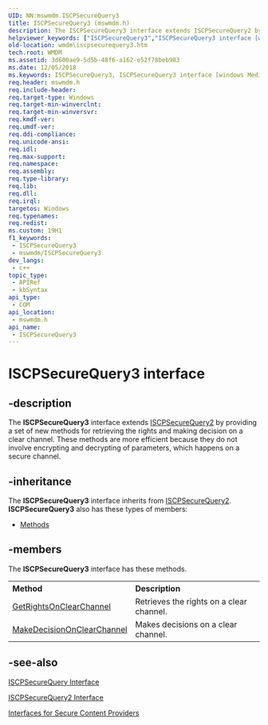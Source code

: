 ```yaml
---
UID: NN:mswmdm.ISCPSecureQuery3
title: ISCPSecureQuery3 (mswmdm.h)
description: The ISCPSecureQuery3 interface extends ISCPSecureQuery2 by providing a set of new methods for retrieving the rights and making decision on a clear channel.
helpviewer_keywords: ["ISCPSecureQuery3","ISCPSecureQuery3 interface [windows Media Device Manager]","ISCPSecureQuery3 interface [windows Media Device Manager]","described","ISCPSecureQuery3Interface","mswmdm/ISCPSecureQuery3","wmdm.iscpsecurequery3"]
old-location: wmdm\iscpsecurequery3.htm
tech.root: WMDM
ms.assetid: 3d600ae9-5d5b-48f6-a162-e52f78beb983
ms.date: 12/05/2018
ms.keywords: ISCPSecureQuery3, ISCPSecureQuery3 interface [windows Media Device Manager], ISCPSecureQuery3 interface [windows Media Device Manager],described, ISCPSecureQuery3Interface, mswmdm/ISCPSecureQuery3, wmdm.iscpsecurequery3
req.header: mswmdm.h
req.include-header: 
req.target-type: Windows
req.target-min-winverclnt: 
req.target-min-winversvr: 
req.kmdf-ver: 
req.umdf-ver: 
req.ddi-compliance: 
req.unicode-ansi: 
req.idl: 
req.max-support: 
req.namespace: 
req.assembly: 
req.type-library: 
req.lib: 
req.dll: 
req.irql: 
targetos: Windows
req.typenames: 
req.redist: 
ms.custom: 19H1
f1_keywords:
 - ISCPSecureQuery3
 - mswmdm/ISCPSecureQuery3
dev_langs:
 - c++
topic_type:
 - APIRef
 - kbSyntax
api_type:
 - COM
api_location:
 - mswmdm.h
api_name:
 - ISCPSecureQuery3
---
```


# ISCPSecureQuery3 interface


## -description

The <b>ISCPSecureQuery3</b> interface extends <a href="https://docs.microsoft.com/windows/desktop/api/mswmdm/nn-mswmdm-iscpsecurequery2">ISCPSecureQuery2</a> by providing a set of new methods for retrieving the rights and making decision on a clear channel. These methods are more efficient because they do not involve encrypting and decrypting of parameters, which happens on a secure channel.

## -inheritance

The <b xmlns:loc="http://microsoft.com/wdcml/l10n">ISCPSecureQuery3</b> interface inherits from <a href="https://docs.microsoft.com/windows/desktop/api/mswmdm/nn-mswmdm-iscpsecurequery2">ISCPSecureQuery2</a>. <b>ISCPSecureQuery3</b> also has these types of members:
<ul>
<li><a href="https://docs.microsoft.com/">Methods</a></li>
</ul>

## -members

The <b>ISCPSecureQuery3</b> interface has these methods.
<table class="members" id="memberListMethods">
<tr>
<th align="left" width="37%">Method</th>
<th align="left" width="63%">Description</th>
</tr>
<tr data="declared;">
<td align="left" width="37%">
<a href="https://docs.microsoft.com/windows/desktop/api/mswmdm/nf-mswmdm-iscpsecurequery3-getrightsonclearchannel">GetRightsOnClearChannel</a>
</td>
<td align="left" width="63%">
Retrieves the rights on a clear channel.

</td>
</tr>
<tr data="declared;">
<td align="left" width="37%">
<a href="https://docs.microsoft.com/windows/desktop/api/mswmdm/nf-mswmdm-iscpsecurequery3-makedecisiononclearchannel">MakeDecisionOnClearChannel</a>
</td>
<td align="left" width="63%">
Makes decisions on a clear channel.

</td>
</tr>
</table>

## -see-also

<a href="https://docs.microsoft.com/windows/desktop/api/mswmdm/nn-mswmdm-iscpsecurequery">ISCPSecureQuery Interface</a>



<a href="https://docs.microsoft.com/windows/desktop/api/mswmdm/nn-mswmdm-iscpsecurequery2">ISCPSecureQuery2 Interface</a>



<a href="https://docs.microsoft.com/windows/desktop/WMDM/interfaces-for-secure-content-providers">Interfaces for Secure Content Providers</a>

